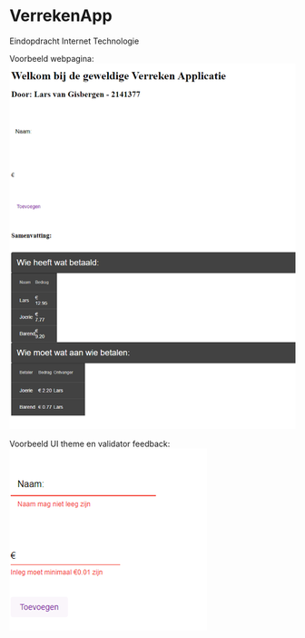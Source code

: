 # VerrekenApp
Eindopdracht Internet Technologie

Voorbeeld webpagina:
![alt text](my-app\src\images\verrekenapp1.png)

Voorbeeld UI theme en validator feedback:
![alt text](my-app\src\images\verrekenapp2.png)